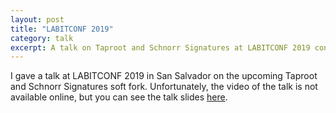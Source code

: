 ```yaml
---
layout: post
title: "LABITCONF 2019"
category: talk
excerpt: A talk on Taproot and Schnorr Signatures at LABITCONF 2019 conference in Montevideo.
---
```


I gave a talk at LABITCONF 2019 in San Salvador on the upcoming Taproot and
Schnorr Signatures soft fork. Unfortunately, the video of the talk is not
available online, but you can see the talk slides [here](./presentation.pdf).
